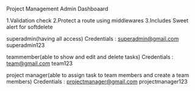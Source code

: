Project Management Admin Dashboaard

1.Validation check 
2.Protect a route using middlewares
3.Includes Sweet alert for softdelete


superadmin(having all access)
Credentials :
superadmin@gmail.com
superadmin123


teammember(able to show and edit and delete tasks)
Credentials : 
team@gmail.com
team123


project manager(able to assign task to team members and create a team members)
Credentials :
projectmanager@gmail.com
projectmanager123
